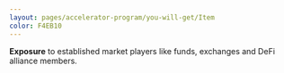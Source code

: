 ```yaml
---
layout: pages/accelerator-program/you-will-get/Item
color: F4EB10
---
```


**Exposure** to established market
players like funds, exchanges and
DeFi alliance members.
